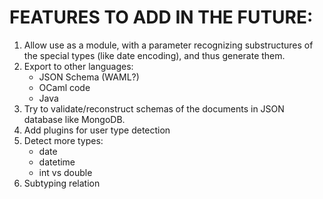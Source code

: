FEATURES TO ADD IN THE FUTURE:
==============================

1. Allow use as a module, with a parameter recognizing substructures of the special types (like date encoding), and thus generate them.
2. Export to other languages:
    * JSON Schema (WAML?)
    * OCaml code
    * Java
3. Try to validate/reconstruct schemas of the documents in JSON database like MongoDB.
4. Add plugins for user type detection
5. Detect more types:
    * date
    * datetime
    * int vs double
6. Subtyping relation
